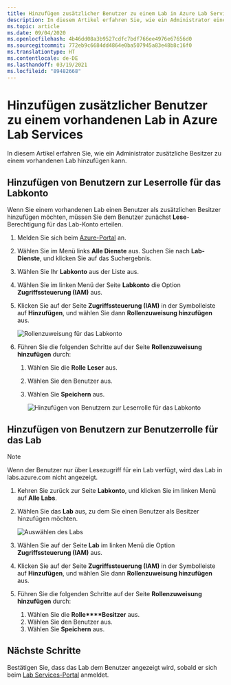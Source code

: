 ```yaml
---
title: Hinzufügen zusätzlicher Benutzer zu einem Lab in Azure Lab Services
description: In diesem Artikel erfahren Sie, wie ein Administrator einen Benutzer als Besitzer eines Labs in Azure Lab Services hinzufügen kann.
ms.topic: article
ms.date: 09/04/2020
ms.openlocfilehash: 4b46dd08a3b9527cdfc7bdf766ee4976e67656d0
ms.sourcegitcommit: 772eb9c6684dd4864e0ba507945a83e48b8c16f0
ms.translationtype: HT
ms.contentlocale: de-DE
ms.lasthandoff: 03/19/2021
ms.locfileid: "89482668"
---
```

# <a name="how-to-add-additional-owners-to-an-existing-lab-in-azure-lab-services"></a>Hinzufügen zusätzlicher Benutzer zu einem vorhandenen Lab in Azure Lab Services
In diesem Artikel erfahren Sie, wie ein Administrator zusätzliche Besitzer zu einem vorhandenen Lab hinzufügen kann.

## <a name="add-user-to-the-reader-role-for-the-lab-account"></a>Hinzufügen von Benutzern zur Leserrolle für das Labkonto
Wenn Sie einem vorhandenen Lab einen Benutzer als zusätzlichen Besitzer hinzufügen möchten, müssen Sie dem Benutzer zunächst **Lese**-Berechtigung für das Lab-Konto erteilen.

1. Melden Sie sich beim [Azure-Portal](https://portal.azure.com) an.
2. Wählen Sie im Menü links **Alle Dienste** aus. Suchen Sie nach **Lab-Dienste**, und klicken Sie auf das Suchergebnis.
3. Wählen Sie Ihr **Labkonto** aus der Liste aus. 
2. Wählen Sie im linken Menü der Seite **Labkonto** die Option **Zugriffssteuerung (IAM)** aus. 
2. Klicken Sie auf der Seite **Zugriffssteuerung (IAM)** in der Symbolleiste auf **Hinzufügen**, und wählen Sie dann **Rollenzuweisung hinzufügen** aus.

    ![Rollenzuweisung für das Labkonto ](./media/how-to-add-user-lab-owner/lab-account-access-control-page.png)
3. Führen Sie die folgenden Schritte auf der Seite **Rollenzuweisung hinzufügen** durch: 
    1. Wählen Sie die **Rolle** **Leser** aus. 
    2. Wählen Sie den Benutzer aus. 
    3. Wählen Sie **Speichern** aus. 

        ![Hinzufügen von Benutzern zur Leserrolle für das Labkonto ](./media/how-to-add-user-lab-owner/reader-lab-account.png)

## <a name="add-user-to-the-owner-role-for-the-lab"></a>Hinzufügen von Benutzern zur Benutzerrolle für das Lab

> [!NOTE]
> Wenn der Benutzer nur über Lesezugriff für ein Lab verfügt, wird das Lab in labs.azure.com nicht angezeigt.

1. Kehren Sie zurück zur Seite **Labkonto**, und klicken Sie im linken Menü auf **Alle Labs**.
2. Wählen Sie das **Lab** aus, zu dem Sie einen Benutzer als Besitzer hinzufügen möchten. 
    
    ![Auswählen des Labs ](./media/how-to-add-user-lab-owner/select-lab.png)    
3. Wählen Sie auf der Seite **Lab** im linken Menü die Option **Zugriffssteuerung (IAM)** aus.
4. Klicken Sie auf der Seite **Zugriffssteuerung (IAM)** in der Symbolleiste auf **Hinzufügen**, und wählen Sie dann **Rollenzuweisung hinzufügen** aus.
5. Führen Sie die folgenden Schritte auf der Seite **Rollenzuweisung hinzufügen** durch: 
    1. Wählen Sie die **Rolle****Besitzer** aus. 
    2. Wählen Sie den Benutzer aus. 
    3. Wählen Sie **Speichern** aus. 

## <a name="next-steps"></a>Nächste Schritte
Bestätigen Sie, dass das Lab dem Benutzer angezeigt wird, sobald er sich beim [Lab Services-Portal](https://labs.azure.com) anmeldet.

